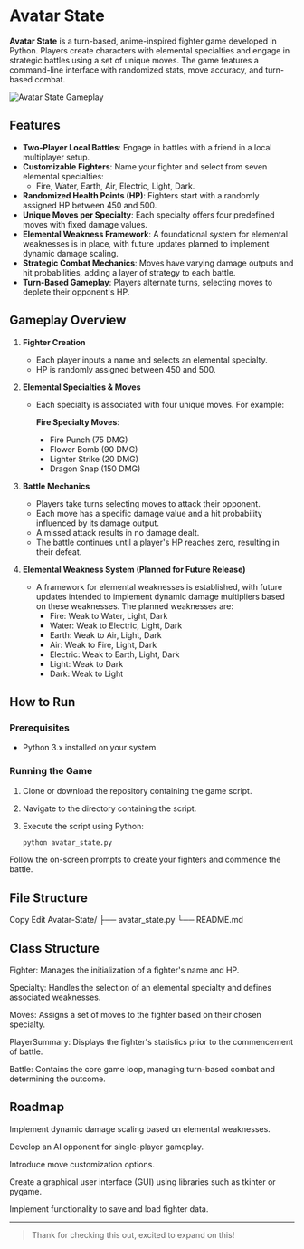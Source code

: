 # Avatar State

**Avatar State** is a turn-based, anime-inspired fighter game developed in Python. Players create characters with elemental specialties and engage in strategic battles using a set of unique moves. The game features a command-line interface with randomized stats, move accuracy, and turn-based combat.

![Avatar State Gameplay](https://media1.tenor.com/m/0vNmb6kqMJkAAAAC/korra-fight.gif)


## Features

- **Two-Player Local Battles**: Engage in battles with a friend in a local multiplayer setup.
- **Customizable Fighters**: Name your fighter and select from seven elemental specialties:
  - Fire, Water, Earth, Air, Electric, Light, Dark.
- **Randomized Health Points (HP)**: Fighters start with a randomly assigned HP between 450 and 500.
- **Unique Moves per Specialty**: Each specialty offers four predefined moves with fixed damage values.
- **Elemental Weakness Framework**: A foundational system for elemental weaknesses is in place, with future updates planned to implement dynamic damage scaling.
- **Strategic Combat Mechanics**: Moves have varying damage outputs and hit probabilities, adding a layer of strategy to each battle.
- **Turn-Based Gameplay**: Players alternate turns, selecting moves to deplete their opponent's HP.

## Gameplay Overview

1. **Fighter Creation**
   - Each player inputs a name and selects an elemental specialty.
   - HP is randomly assigned between 450 and 500.

2. **Elemental Specialties & Moves**
   - Each specialty is associated with four unique moves. For example:

     **Fire Specialty Moves**:
     - Fire Punch (75 DMG)
     - Flower Bomb (90 DMG)
     - Lighter Strike (20 DMG)
     - Dragon Snap (150 DMG)

3. **Battle Mechanics**
   - Players take turns selecting moves to attack their opponent.
   - Each move has a specific damage value and a hit probability influenced by its damage output.
   - A missed attack results in no damage dealt.
   - The battle continues until a player's HP reaches zero, resulting in their defeat.

4. **Elemental Weakness System (Planned for Future Release)**
   - A framework for elemental weaknesses is established, with future updates intended to implement dynamic damage multipliers based on these weaknesses. The planned weaknesses are:
     - Fire: Weak to Water, Light, Dark
     - Water: Weak to Electric, Light, Dark
     - Earth: Weak to Air, Light, Dark
     - Air: Weak to Fire, Light, Dark
     - Electric: Weak to Earth, Light, Dark
     - Light: Weak to Dark
     - Dark: Weak to Light

## How to Run

### Prerequisites

- Python 3.x installed on your system.

### Running the Game

1. Clone or download the repository containing the game script.
2. Navigate to the directory containing the script.
3. Execute the script using Python:

   ```bash
   python avatar_state.py
Follow the on-screen prompts to create your fighters and commence the battle.

## File Structure
Copy
Edit
Avatar-State/
├── avatar_state.py
└── README.md
## Class Structure
Fighter: Manages the initialization of a fighter's name and HP.

Specialty: Handles the selection of an elemental specialty and defines associated weaknesses.

Moves: Assigns a set of moves to the fighter based on their chosen specialty.

PlayerSummary: Displays the fighter's statistics prior to the commencement of battle.

Battle: Contains the core game loop, managing turn-based combat and determining the outcome.

## Roadmap
 Implement dynamic damage scaling based on elemental weaknesses.

 Develop an AI opponent for single-player gameplay.

 Introduce move customization options.

 Create a graphical user interface (GUI) using libraries such as tkinter or pygame.

 Implement functionality to save and load fighter data.
 
---
>Thank for checking this out, excited to expand on this!
